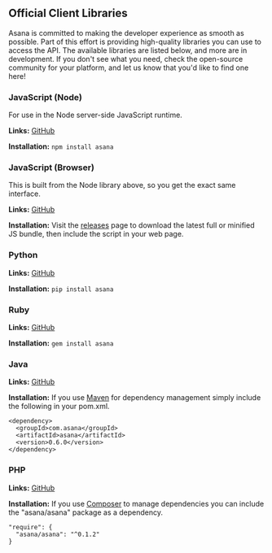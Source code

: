 ## Official Client Libraries

Asana is committed to making the developer experience as smooth as possible. Part of this effort is providing high-quality libraries you can use to access the API. The available libraries are listed below, and more are in development. If you don't see what you need, check the open-source community for your platform, and let us know that you'd like to find one here!

<a name="NodeJS"></a>
### JavaScript (Node)

For use in the Node server-side JavaScript runtime.

**Links:** [GitHub](https://github.com/Asana/node-asana/)

**Installation:** `npm install asana`

<a name="BrowserJS"></a>
### JavaScript (Browser)

This is built from the Node library above, so you get the exact same interface.

**Links:** [GitHub](https://github.com/Asana/node-asana/)

**Installation:** Visit the [releases](https://github.com/Asana/node-asana/releases) page to download the latest full or minified JS bundle, then include the script in your web page.

<a name="Python"></a>
### Python

**Links:** [GitHub](https://github.com/Asana/python-asana/)

**Installation:** `pip install asana`

<a name="Ruby"></a>
### Ruby

**Links:** [GitHub](https://github.com/Asana/ruby-asana/)

**Installation:** `gem install asana`

<a name="Java"></a>
### Java

**Links:** [GitHub](https://github.com/Asana/java-asana/)

**Installation:** If you use [Maven](https://maven.apache.org/) for dependency management simply include the following in your pom.xml.

    <dependency>
      <groupId>com.asana</groupId>
      <artifactId>asana</artifactId>
      <version>0.6.0</version>
    </dependency>

<a name="PHP"></a>
### PHP

**Links:** [GitHub](https://github.com/Asana/php-asana/)

**Installation:** If you use [Composer](https://getcomposer.org/) to manage dependencies you can include the
"asana/asana" package as a dependency.


    "require": {
      "asana/asana": "^0.1.2"
    }
